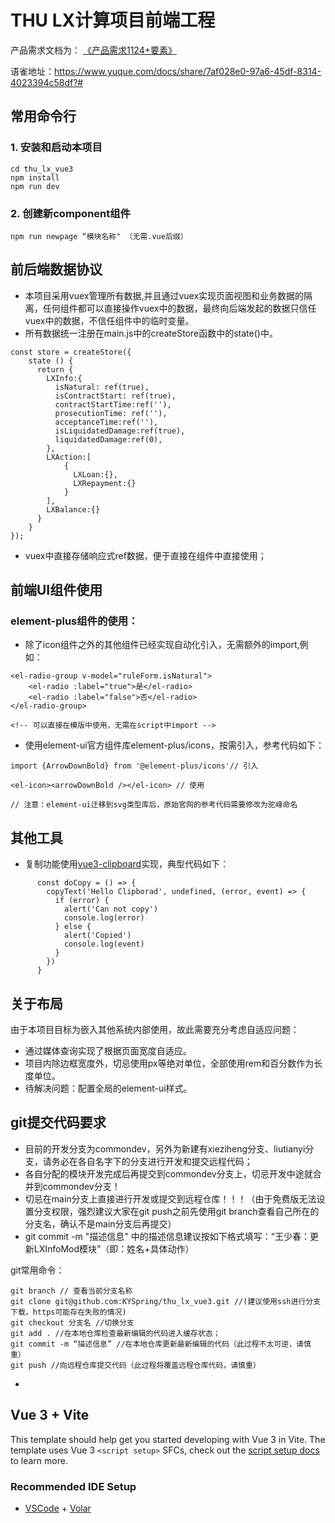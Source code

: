 
# THU LX计算项目前端工程

产品需求文档为：
[《产品需求1124+要素》](https://www.yuque.com/docs/share/7af028e0-97a6-45df-8314-4023394c58df?# )

语雀地址：https://www.yuque.com/docs/share/7af028e0-97a6-45df-8314-4023394c58df?# 

## 常用命令行

### 1. 安装和启动本项目
```
cd thu_lx_vue3
npm install
npm run dev
```
### 2. 创建新component组件
```
npm run newpage “模块名称" （无需.vue后缀）
```

## 前后端数据协议
- 本项目采用vuex管理所有数据,并且通过vuex实现页面视图和业务数据的隔离，任何组件都可以直接操作vuex中的数据，最终向后端发起的数据只信任vuex中的数据，不信任组件中的临时变量。
- 所有数据统一注册在main.js中的createStore函数中的state()中。
```
const store = createStore({
    state () {
      return {
        LXInfo:{
          isNatural: ref(true),
          isContractStart: ref(true),
          contractStartTime:ref(''),
          prosecutionTime: ref(''),
          acceptanceTime:ref(''),
          isLiquidatedDamage:ref(true),
          liquidatedDamage:ref(0),
        },
        LXAction:[
            {
              LXLoan:{},
              LXRepayment:{}
            }
        ],
        LXBalance:{}
      }
    }
});
```
- vuex中直接存储响应式ref数据，便于直接在组件中直接使用；

## 前端UI组件使用

### element-plus组件的使用：
- 除了icon组件之外的其他组件已经实现自动化引入，无需额外的import,例如：
```
<el-radio-group v-model="ruleForm.isNatural">
    <el-radio :label="true">是</el-radio>
    <el-radio :label="false">否</el-radio>
</el-radio-group>

<!-- 可以直接在模版中使用，无需在script中import -->
```
- 使用element-ui官方组件库element-plus/icons，按需引入，参考代码如下：
```
import {ArrowDownBold} from '@element-plus/icons'// 引入

<el-icon><arrowDownBold /></el-icon> // 使用

// 注意：element-ui迁移到svg类型库后，原始官网的参考代码需要修改为驼峰命名
```

## 其他工具
- 复制功能使用[vue3-clipboard](https://www.npmjs.com/package/vue3-clipboard)实现，典型代码如下：
```
      const doCopy = () => {
        copyText('Hello Clipborad', undefined, (error, event) => {
          if (error) {
            alert('Can not copy')
            console.log(error)
          } else {
            alert('Copied')
            console.log(event)
          }
        })
      }
```

## 关于布局
由于本项目目标为嵌入其他系统内部使用，故此需要充分考虑自适应问题：
- 通过媒体查询实现了根据页面宽度自适应。
- 项目内除边框宽度外，切忌使用px等绝对单位，全部使用rem和百分数作为长度单位。
- 待解决问题：配置全局的element-ui样式。

## git提交代码要求
- 目前的开发分支为commondev，另外为新建有xieziheng分支、liutianyi分支，请务必在各自名字下的分支进行开发和提交远程代码；
- 各自分配的模块开发完成后再提交到commondev分支上，切忌开发中途就合并到commondev分支！
- 切忌在main分支上直接进行开发或提交到远程仓库！！！（由于免费版无法设置分支权限，强烈建议大家在git push之前先使用git branch查看自己所在的分支名，确认不是main分支后再提交）
- git commit -m "描述信息" 中的描述信息建议按如下格式填写：“王少春：更新LXInfoMod模块”（即：姓名+具体动作）

git常用命令：
```
git branch // 查看当前分支名称
git clone git@github.com:KYSpring/thu_lx_vue3.git //(建议使用ssh进行分支下载，https可能存在失败的情况)
git checkout 分支名 //切换分支
git add . //在本地仓库检查最新编辑的代码进入缓存状态；
git commit -m “描述信息” //在本地仓库更新最新编辑的代码（此过程不太可逆，请慎重）
git push //向远程仓库提交代码（此过程将覆盖远程仓库代码，请慎重）
```
- 

## Vue 3 + Vite

This template should help get you started developing with Vue 3 in Vite. The template uses Vue 3 `<script setup>` SFCs, check out the [script setup docs](https://v3.vuejs.org/api/sfc-script-setup.html#sfc-script-setup) to learn more.

### Recommended IDE Setup

- [VSCode](https://code.visualstudio.com/) + [Volar](https://marketplace.visualstudio.com/items?itemName=johnsoncodehk.volar)
